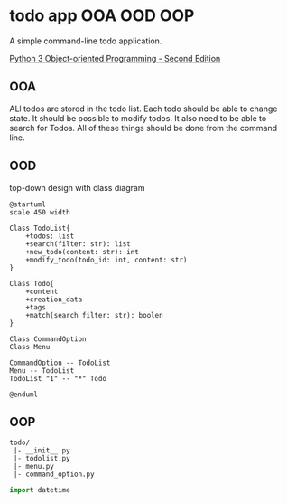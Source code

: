 # todo app OOA OOD OOP

A simple command-line todo application.

[Python 3 Object-oriented Programming - Second Edition](https://learning.oreilly.com/library/view/python-3-object-oriented/9781784398781/)

## OOA

ALl todos are stored in the todo list.
Each todo should be able to change state.
It should be possible to modify todos.
It also need to be able to search for Todos.
All of these things should be done from the command line.

## OOD

top-down design with class diagram

```plantuml
@startuml
scale 450 width

Class TodoList{
    +todos: list
    +search(filter: str): list
    +new_todo(content: str): int
    +modify_todo(todo_id: int, content: str)
}

Class Todo{
    +content
    +creation_data
    +tags
    +match(search_filter: str): boolen
}

Class CommandOption
Class Menu

CommandOption -- TodoList
Menu -- TodoList
TodoList "1" -- "*" Todo

@enduml
```

## OOP

```shell
todo/
 |- __init__.py
 |- todolist.py
 |- menu.py
 |- command_option.py
```

```python
import datetime
```
